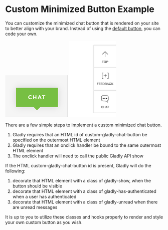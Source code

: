 # Custom Minimized Button Example
You can customize the minimized chat button that is rendered on your site to better align with your brand. Instead of using the [default button](docs/default), you can code your own. 

![](/custom_1.png) ![](/custom_2.png)

There are a few simple steps to implement a custom minimized chat button.
1. Gladly requires that an HTML id of custom-gladly-chat-button be specified on the outermost HTML element
2. Gladly requires that an onclick handler be bound to the same outermost HTML element
3. The onclick handler will need to call the public Gladly API show

If the HTML custom-gladly-chat-button id is present, Gladly will do the following:
1. decorate that HTML element with a class of gladly-show, when the button should be visible
2. decorate that HTML element with a class of gladly-has-authenticated when a user has authenticated
3. decorate that HTML element with a class of gladly-unread when there are unread messages

It is up to you to utilize these classes and hooks properly to render and style your own custom button as you wish.

